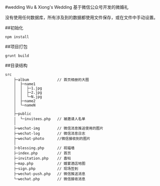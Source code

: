 #wedding
Wu &amp; Xiong's Wedding 基于微信公众号开发的微婚礼

没有使用任何数据库，所有涉及到的数据都使用文件保存，或在文件中手动设置。

##初始化
```
npm install
```

##项目打包
```
grunt build
```

##目录结构
```
src
    ├─album             // 首页相册的大图
    │  ├─name1
    │  │  ├─1.jpg
    │  │  ├─2.jpg
    │  │  └─N.jpg
    │  ├─name2
    │  └─nameN
    │
    ├─public
    │  └─invitees.php   // 被邀请人名单
    │
    ├─wechat-img        // 微信消息推送使用的图片
    ├─wechat-log        // 微信消息日志
    ├─wechat-photo      //微信接收到的图片
    │
    ├─blessing.php      // 祝福墙
    ├─index.php         // 首页
    ├─invitation.php    // 喜帖
    ├─map.php           // 婚宴酒店地图
    ├─sign.php          // 现场签到
    ├─wechat-push.php   // 微信推送消息
    └─wechat.php        // 微信接收消息
```
